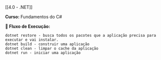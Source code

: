 [[4.0 - .NET]]

**Curso:** Fundamentos do C# 

**📖 Fluxo de Execução:**

```
dotnet restore - busca todos os pacotes que a aplicação precisa para executar e vai instalar.
dotnet build - construir uma aplicação
dotnet clean - limpar o cache da aplicação
dotnet run - iniciar uma aplicação
```
